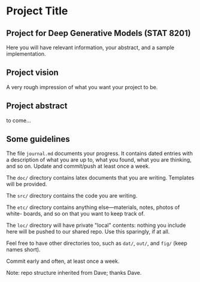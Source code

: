 # Project Title

## Project for Deep Generative Models (STAT 8201)

Here you will have relevant information, your abstract, and a sample implementation.

## Project vision

A very rough impression of what you want your project to be. 

## Project abstract

to come... 

## Some guidelines

The file `journal.md` documents your progress. It contains dated entries with a
description of what you are up to, what you found, what you are thinking, and so on.
Update and commit/push at least once a week. 

The `doc/` directory contains latex documents that you are writing.  Templates will be provided.

The `src/` directory contains the code you are writing.

The `etc/` directory contains anything else—materials, notes, photos of white-
boards, and so on that you want to keep track of.

The `loc/` directory will have private "local" contents: nothing you include here will be pushed to our shared repo.  Use this sparingly, if at all.

Feel free to have other directories too, such as `dat/`, `out/`, and `fig/` (keep names short).

Commit early and often, at least once a week.  

Note: repo structure inherited from Dave; thanks Dave.


